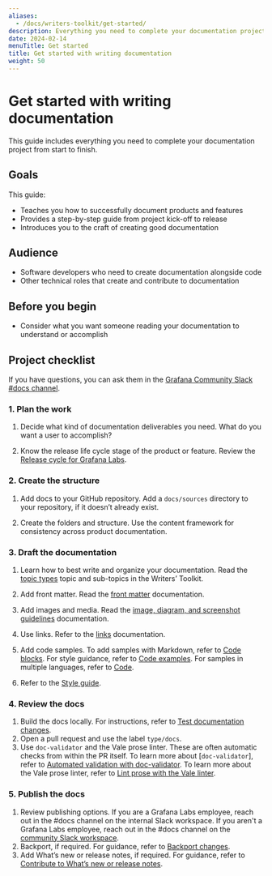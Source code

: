 ```yaml
---
aliases:
  - /docs/writers-toolkit/get-started/
description: Everything you need to complete your documentation project from start to finish.
date: 2024-02-14
menuTitle: Get started
title: Get started with writing documentation
weight: 50
---
```


# Get started with writing documentation

This guide includes everything you need to complete your documentation project from start to finish.

## Goals

This guide:

- Teaches you how to successfully document products and features
- Provides a step-by-step guide from project kick-off to release
- Introduces you to the craft of creating good documentation

## Audience

- Software developers who need to create documentation alongside code
- Other technical roles that create and contribute to documentation

## Before you begin

- Consider what you want someone reading your documentation to understand or accomplish

## Project checklist

If you have questions, you can ask them in the [Grafana Community Slack #docs channel](https://grafana.slack.com/archives/CNCRV74GP).

### 1. Plan the work

1. Decide what kind of documentation deliverables you need.
   What do you want a user to accomplish?

1. Know the release life cycle stage of the product or feature.
   Review the [Release cycle for Grafana Labs](https://grafana.com/docs/release-life-cycle/).

### 2. Create the structure

1. Add docs to your GitHub repository.
   Add a `docs/sources` directory to your repository, if it doesn’t already exist.

1. Create the folders and structure.
   Use the content framework for consistency across product documentation.

### 3. Draft the documentation

1. Learn how to best write and organize your documentation.
   Read the [topic types](https://grafana.com/docs/writers-toolkit/structure/topic-types/) topic and sub-topics in the Writers’ Toolkit.

1. Add front matter.
   Read the [front matter](https://grafana.com/docs/writers-toolkit/write/front-matter/) documentation.
1. Add images and media.
   Read the [image, diagram, and screenshot guidelines](https://grafana.com/docs/writers-toolkit/write/image-guidelines/) documentation.
1. Use links.
   Refer to the [links](https://grafana.com/docs/writers-toolkit/write/links/) documentation.
1. Add code samples.
   To add samples with Markdown, refer to [Code blocks](https://grafana.com/docs/writers-toolkit/write/markdown-guide/#code-blocks).
   For style guidance, refer to [Code examples](https://grafana.com/docs/writers-toolkit/write/style-guide/write-for-developers/#code-examples).
   For samples in multiple languages, refer to [Code](https://grafana.com/docs/writers-toolkit/write/shortcodes/#code).
1. Refer to the [Style guide](https://grafana.com/docs/writers-toolkit/write/style-guide/style-conventions/).

### 4. Review the docs

1. Build the docs locally.
   For instructions, refer to [Test documentation changes](https://grafana.com/docs/writers-toolkit/review/run-a-local-webserver/).
1. Open a pull request and use the label `type/docs`.
1. Use `doc-validator` and the Vale prose linter.
   These are often automatic checks from within the PR itself.
   To learn more about [`doc-validator`], refer to [Automated validation with doc-validator](https://grafana.com/docs/writers-toolkit/review/doc-validator/).
   To learn more about the Vale prose linter, refer to [Lint prose with the Vale linter](https://grafana.com/docs/writers-toolkit/review/lint-prose/).

### 5. Publish the docs

<!-- vale Grafana.Timeless = NO -->

1. Review publishing options.
   If you are a Grafana Labs employee, reach out in the #docs channel on the internal Slack workspace.
   If you aren't a Grafana Labs employee, reach out in the #docs channel on the [community Slack workspace](https://grafana.slack.com/archives/CNCRV74GP).
1. Backport, if required.
   For guidance, refer to [Backport changes](https://grafana.com/docs/writers-toolkit/review/backporting/).
1. Add What’s new or release notes, if required.
For guidance, refer to [Contribute to What’s new or release notes](https://grafana.com/docs/writers-toolkit/contribute-documentation/contribute-release-notes/).
<!-- vale Grafana.Timeless = YES -->
